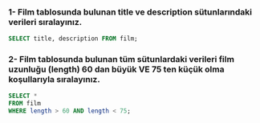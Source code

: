 ### 1- Film tablosunda bulunan title ve description sütunlarındaki verileri sıralayınız.

```sql
SELECT title, description FROM film; 
```

### 2- Film tablosunda bulunan tüm sütunlardaki verileri film uzunluğu (length) 60 dan büyük VE 75 ten küçük olma koşullarıyla sıralayınız.

```sql
SELECT * 
FROM film
WHERE length > 60 AND length < 75;
```